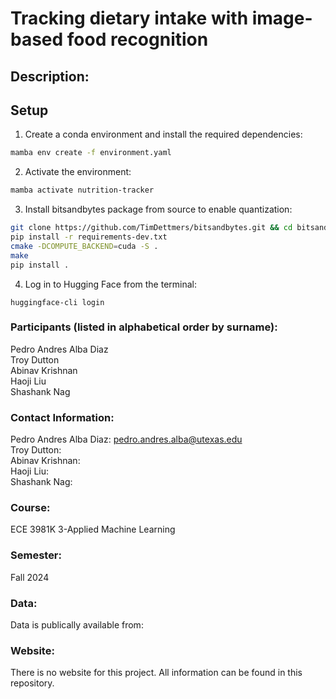 # Tracking dietary intake with image-based food recognition

## Description: 

## Setup

1. Create a conda environment and install the required dependencies:
```bash
mamba env create -f environment.yaml
```

2. Activate the environment:
```bash
mamba activate nutrition-tracker
```

3. Install bitsandbytes package from source to enable quantization:
```bash
git clone https://github.com/TimDettmers/bitsandbytes.git && cd bitsandbytes/
pip install -r requirements-dev.txt
cmake -DCOMPUTE_BACKEND=cuda -S .
make
pip install .
```

4. Log in to Hugging Face from the terminal:
```
huggingface-cli login
```

### Participants (listed in alphabetical order by surname):
Pedro Andres Alba Diaz <br />
Troy Dutton <br />
Abinav Krishnan <br />
Haoji Liu <br />
Shashank Nag <br />

### Contact Information:
Pedro Andres Alba Diaz: pedro.andres.alba@utexas.edu <br />
Troy Dutton: <br />
Abinav Krishnan: <br />
Haoji Liu: <br />
Shashank Nag: <br />

### Course:
ECE 3981K 3-Applied Machine Learning

### Semester:
Fall 2024

### Data:
Data is publically available from: 

### Website:
There is no website for this project. All information can be found in this repository.
